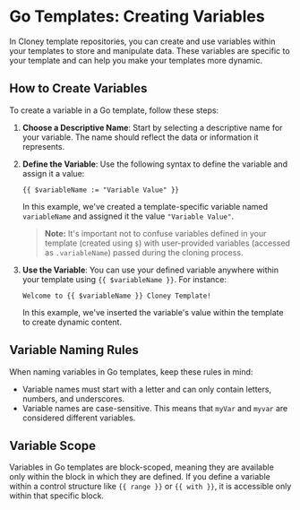# Go Templates: Creating Variables

In Cloney template repositories, you can create and use variables within your templates to store and manipulate data. These variables are specific to your template and can help you make your templates more dynamic.

## How to Create Variables

To create a variable in a Go template, follow these steps:

1. **Choose a Descriptive Name**: Start by selecting a descriptive name for your variable. The name should reflect the data or information it represents.

1. **Define the Variable**: Use the following syntax to define the variable and assign it a value:

    ```plaintext
    {{ $variableName := "Variable Value" }}
    ```

    In this example, we've created a template-specific variable named `variableName` and assigned it the value `"Variable Value"`.

    > **Note:** It's important not to confuse variables defined in your template (created using `$`) with user-provided variables (accessed as `.variableName`) passed during the cloning process.

1. **Use the Variable**: You can use your defined variable anywhere within your template using `{{ $variableName }}`. For instance:

    ```plaintext
    Welcome to {{ $variableName }} Cloney Template!
    ```

    In this example, we've inserted the variable's value within the template to create dynamic content.

## Variable Naming Rules

When naming variables in Go templates, keep these rules in mind:

- Variable names must start with a letter and can only contain letters, numbers, and underscores.
- Variable names are case-sensitive. This means that `myVar` and `myvar` are considered different variables.

## Variable Scope

Variables in Go templates are block-scoped, meaning they are available only within the block in which they are defined. If you define a variable within a control structure like `{{ range }}` or `{{ with }}`, it is accessible only within that specific block.

